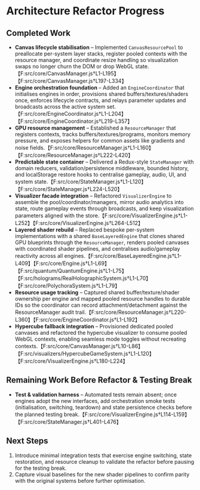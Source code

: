 # Architecture Refactor Progress

## Completed Work
- **Canvas lifecycle stabilisation** – Implemented `CanvasResourcePool` to preallocate per-system layer stacks, register pooled contexts with the resource manager, and coordinate resize handling so visualization swaps no longer churn the DOM or drop WebGL state.【F:src/core/CanvasManager.js†L1-L195】【F:src/core/CanvasManager.js†L197-L334】
- **Engine orchestration foundation** – Added an `EngineCoordinator` that initialises engines in order, provisions shared buffers/textures/shaders once, enforces lifecycle contracts, and relays parameter updates and broadcasts across the active system set.【F:src/core/EngineCoordinator.js†L1-L204】【F:src/core/EngineCoordinator.js†L219-L357】
- **GPU resource management** – Established a `ResourceManager` that registers contexts, tracks buffers/textures/programs, monitors memory pressure, and exposes helpers for common assets like gradients and noise fields.【F:src/core/ResourceManager.js†L1-L160】【F:src/core/ResourceManager.js†L222-L420】
- **Predictable state container** – Delivered a Redux-style `StateManager` with domain reducers, validation/persistence middleware, bounded history, and localStorage restore hooks to centralise gameplay, audio, UI, and system state.【F:src/core/StateManager.js†L1-L120】【F:src/core/StateManager.js†L224-L520】
- **Visualizer facade integration** – Refactored `VisualizerEngine` to assemble the pool/coordinator/managers, mirror audio analytics into state, route gameplay events through broadcasts, and keep visualization parameters aligned with the store.【F:src/core/VisualizerEngine.js†L1-L252】【F:src/core/VisualizerEngine.js†L264-L512】
- **Layered shader rebuild** – Replaced bespoke per-system implementations with a shared `BaseLayeredEngine` that clones shared GPU blueprints through the `ResourceManager`, renders pooled canvases with coordinated shader pipelines, and centralises audio/gameplay reactivity across all engines.【F:src/core/BaseLayeredEngine.js†L1-L409】【F:src/core/Engine.js†L1-L69】【F:src/quantum/QuantumEngine.js†L1-L75】【F:src/holograms/RealHolographicSystem.js†L1-L70】【F:src/core/PolychoraSystem.js†L1-L79】
- **Resource usage tracking** – Captured shared buffer/texture/shader ownership per engine and mapped pooled resource handles to durable IDs so the coordinator can record attachment/detachment against the ResourceManager audit trail.【F:src/core/ResourceManager.js†L220-L360】【F:src/core/EngineCoordinator.js†L1-L192】
- **Hypercube fallback integration** – Provisioned dedicated pooled canvases and refactored the hypercube visualizer to consume pooled WebGL contexts, enabling seamless mode toggles without recreating contexts.【F:src/core/CanvasManager.js†L10-L86】【F:src/visualizers/HypercubeGameSystem.js†L1-L120】【F:src/core/VisualizerEngine.js†L180-L224】

## Remaining Work Before Refactor & Testing Break
- **Test & validation harness** – Automated tests remain absent; once engines adopt the new interfaces, add orchestration smoke tests (initialisation, switching, teardown) and state persistence checks before the planned testing break.【F:src/core/VisualizerEngine.js†L114-L159】【F:src/core/StateManager.js†L401-L476】

## Next Steps
1. Introduce minimal integration tests that exercise engine switching, state restoration, and resource cleanup to validate the refactor before pausing for the testing break.
2. Capture visual baselines for the new shader pipelines to confirm parity with the original systems before further optimisation.
